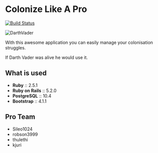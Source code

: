 # Colonize Like A Pro

[![Build Status](https://travis-ci.org/netguru-code-college/krk-18-vader.svg?branch=master)](https://travis-ci.org/netguru-code-college/krk-18-vader)

![DarthVader](http://bi.gazeta.pl/im/85/a0/12/z19530885V,Darth-Vader.jpg)

With this awesome application you can easily manage your colonisation struggles.

If Darth Vader was alive he would use it.

## What is used

* **Ruby** :: 2.5.1
* **Ruby on Rails** :: 5.2.0
* **PostgreSQL** :: 10.4
* **Bootstrap** :: 4.1.1

## Pro Team

* Sileo1024
* robson3999
* thulethi
* kjuri
